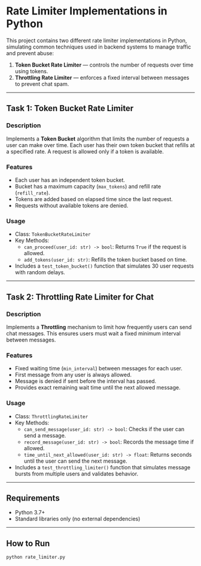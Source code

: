 # Rate Limiter Implementations in Python

This project contains two different rate limiter implementations in Python, simulating common techniques used in backend systems to manage traffic and prevent abuse:

1. **Token Bucket Rate Limiter** — controls the number of requests over time using tokens.
2. **Throttling Rate Limiter** — enforces a fixed interval between messages to prevent chat spam.

---

## Task 1: Token Bucket Rate Limiter

### Description

Implements a **Token Bucket** algorithm that limits the number of requests a user can make over time. Each user has their own token bucket that refills at a specified rate. A request is allowed only if a token is available.

### Features

- Each user has an independent token bucket.
- Bucket has a maximum capacity (`max_tokens`) and refill rate (`refill_rate`).
- Tokens are added based on elapsed time since the last request.
- Requests without available tokens are denied.

### Usage

- Class: `TokenBucketRateLimiter`
- Key Methods:
  - `can_proceed(user_id: str) -> bool`: Returns `True` if the request is allowed.
  - `add_tokens(user_id: str)`: Refills the token bucket based on time.
- Includes a `test_token_bucket()` function that simulates 30 user requests with random delays.

---

## Task 2: Throttling Rate Limiter for Chat

### Description

Implements a **Throttling** mechanism to limit how frequently users can send chat messages. This ensures users must wait a fixed minimum interval between messages.

### Features

- Fixed waiting time (`min_interval`) between messages for each user.
- First message from any user is always allowed.
- Message is denied if sent before the interval has passed.
- Provides exact remaining wait time until the next allowed message.

### Usage

- Class: `ThrottlingRateLimiter`
- Key Methods:
  - `can_send_message(user_id: str) -> bool`: Checks if the user can send a message.
  - `record_message(user_id: str) -> bool`: Records the message time if allowed.
  - `time_until_next_allowed(user_id: str) -> float`: Returns seconds until the user can send the next message.
- Includes a `test_throttling_limiter()` function that simulates message bursts from multiple users and validates behavior.

---

## Requirements

- Python 3.7+
- Standard libraries only (no external dependencies)

---

## How to Run

```bash
python rate_limiter.py
```
